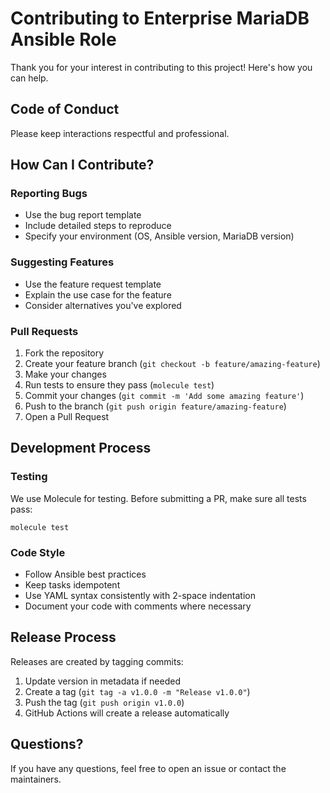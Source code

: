 # Contributing to Enterprise MariaDB Ansible Role

Thank you for your interest in contributing to this project! Here's how you can help.

## Code of Conduct

Please keep interactions respectful and professional.

## How Can I Contribute?

### Reporting Bugs

- Use the bug report template
- Include detailed steps to reproduce
- Specify your environment (OS, Ansible version, MariaDB version)

### Suggesting Features

- Use the feature request template
- Explain the use case for the feature
- Consider alternatives you've explored

### Pull Requests

1. Fork the repository
2. Create your feature branch (`git checkout -b feature/amazing-feature`)
3. Make your changes
4. Run tests to ensure they pass (`molecule test`)
5. Commit your changes (`git commit -m 'Add some amazing feature'`)
6. Push to the branch (`git push origin feature/amazing-feature`)
7. Open a Pull Request

## Development Process

### Testing

We use Molecule for testing. Before submitting a PR, make sure all tests pass:

```
molecule test
```

### Code Style

- Follow Ansible best practices
- Keep tasks idempotent
- Use YAML syntax consistently with 2-space indentation
- Document your code with comments where necessary

## Release Process

Releases are created by tagging commits:

1. Update version in metadata if needed
2. Create a tag (`git tag -a v1.0.0 -m "Release v1.0.0"`)
3. Push the tag (`git push origin v1.0.0`)
4. GitHub Actions will create a release automatically

## Questions?

If you have any questions, feel free to open an issue or contact the maintainers.
